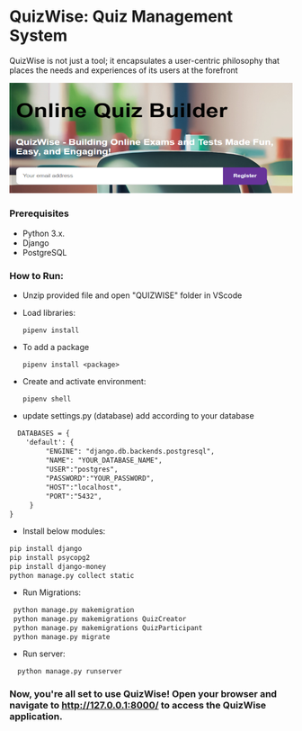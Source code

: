 # QuizWise: Quiz Management System

QuizWise is not just a tool; it encapsulates a user-centric philosophy that places the needs and experiences of its users at the forefront

![Alt text](image.png)

### Prerequisites

- Python 3.x.
- Django
- PostgreSQL

### How to Run:

- Unzip provided file and open "QUIZWISE" folder  in VScode
- Load libraries:
  ```
  pipenv install
  ```
- To add a package
  ```
  pipenv install <package>
  ```
- Create and activate environment:
  ```
  pipenv shell
  ```

- update settings.py (database) add according to your database

```
  DATABASES = {
    'default': {
         "ENGINE": "django.db.backends.postgresql",
         "NAME": "YOUR_DATABASE_NAME",
         "USER":"postgres",
         "PASSWORD":"YOUR_PASSWORD",
         "HOST":"localhost",
         "PORT":"5432",
     }
}
```

- Install below modules:
```
pip install django
pip install psycopg2
pip install django-money
python manage.py collect static
```` 
- Run Migrations:
 ```
  python manage.py makemigration
  python manage.py makemigrations QuizCreator
  python manage.py makemigrations QuizParticipant
  python manage.py migrate
  ```
- Run server:
```
  python manage.py runserver
```
### Now, you're all set to use QuizWise! Open your browser and navigate to http://127.0.0.1:8000/ to access the QuizWise application.